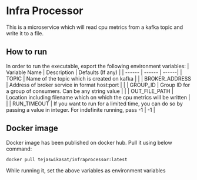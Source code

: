 # Infra Processor 
This is a microservice which will read cpu metrics from a kafka topic and write it to a file.

## How to run
In order to run the executable, export the following environment variables:
| Variable Name | Description | Defaults (If any) |
| ------ | ------ | ------|
| TOPIC | Name of the topic which is created on kafka |  |
| BROKER_ADDRESS | Address of broker service in format host:port | |
| GROUP_ID | Group ID for a group of consumers. Can be any string value | |
| OUT_FILE_PATH | Location including filename which on which the cpu metrics will be written | |
| RUN_TIMEOUT | If you want to run for a limited time, you can do so by passing a value in integer. For indefinite running, pass -1 | -1 |

## Docker image
Docker image has been published on docker hub. Pull it using below command:
```
docker pull tejaswikasat/infraprocessor:latest
```
While running it, set the above variables as environment variables